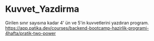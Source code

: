 # Kuvvet_Yazdirma
Girilen sınır sayısına kadar 4' ün ve 5'in kuvvetlerini yazdıran program.  https://app.patika.dev/courses/backend-bootcamp-hazirlik-programi-4hafta/pratik-two-power
